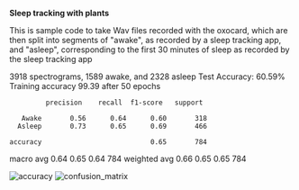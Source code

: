 **Sleep tracking with plants**

This is sample code to take Wav files recorded with the oxocard, which are then split into segments of "awake", as recorded by a sleep tracking app, and "asleep", corresponding to the first 30 minutes of sleep as recorded by the sleep tracking app


3918 spectrograms, 1589 awake, and 2328 asleep
Test Accuracy: 60.59%
Training accuracy 99.39 after 50 epochs



             precision    recall  f1-score   support

       Awake       0.56      0.64      0.60       318
      Asleep       0.73      0.65      0.69       466

    accuracy                           0.65       784
   macro avg       0.64      0.65      0.64       784
weighted avg       0.66      0.65      0.65       784

![accuracy](https://github.com/user-attachments/assets/aec3d807-e0ac-4e3d-83a4-56dd308b510e)
![confusion_matrix](https://github.com/user-attachments/assets/1b4bed81-62b8-4841-aeaf-7fc821f00aab)
